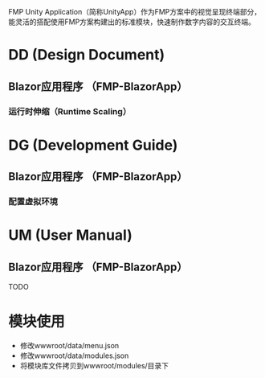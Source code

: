 FMP Unity Application（简称UnityApp）作为FMP方案中的视觉呈现终端部分，能灵活的搭配使用FMP方案构建出的标准模块，快速制作数字内容的交互终端。

# DD (Design Document)

## Blazor应用程序 （FMP-BlazorApp）

### 运行时伸缩（Runtime Scaling）


# DG (Development Guide)

## Blazor应用程序 （FMP-BlazorApp）

### 配置虚拟环境

# UM (User Manual)

## Blazor应用程序 （FMP-BlazorApp）

TODO











# 模块使用


- 修改wwwroot/data/menu.json
- 修改wwwroot/data/modules.json
- 将模块库文件拷贝到wwwroot/modules/目录下
